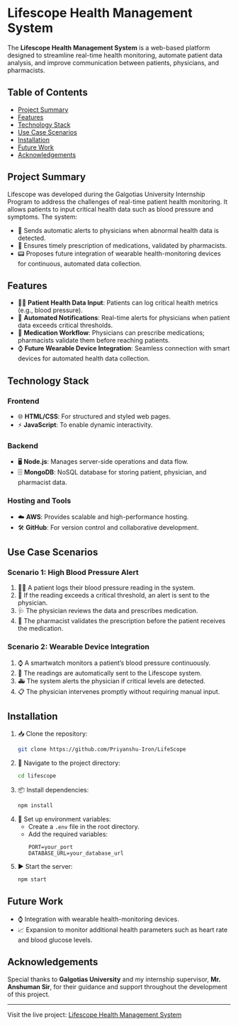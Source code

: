 # Lifescope Health Management System

The **Lifescope Health Management System** is a web-based platform designed to streamline real-time health monitoring, automate patient data analysis, and improve communication between patients, physicians, and pharmacists.

## Table of Contents
- [Project Summary](#project-summary)
- [Features](#features)
- [Technology Stack](#technology-stack)
- [Use Case Scenarios](#use-case-scenarios)
- [Installation](#installation)
- [Future Work](#future-work)
- [Acknowledgements](#acknowledgements)

## Project Summary

Lifescope was developed during the Galgotias University Internship Program to address the challenges of real-time patient health monitoring. It allows patients to input critical health data such as blood pressure and symptoms. The system:
- 🚨 Sends automatic alerts to physicians when abnormal health data is detected.
- 💊 Ensures timely prescription of medications, validated by pharmacists.
- 📟 Proposes future integration of wearable health-monitoring devices for continuous, automated data collection.

## Features
- 👩‍⚕️ **Patient Health Data Input**: Patients can log critical health metrics (e.g., blood pressure).
- 📩 **Automated Notifications**: Real-time alerts for physicians when patient data exceeds critical thresholds.
- 📝 **Medication Workflow**: Physicians can prescribe medications; pharmacists validate them before reaching patients.
- ⌚ **Future Wearable Device Integration**: Seamless connection with smart devices for automated health data collection.

## Technology Stack
### Frontend
- 🌐 **HTML/CSS**: For structured and styled web pages.
- ⚡ **JavaScript**: To enable dynamic interactivity.

### Backend
- 🖥️ **Node.js**: Manages server-side operations and data flow.
- 🗄️ **MongoDB**: NoSQL database for storing patient, physician, and pharmacist data.

### Hosting and Tools
- ☁️ **AWS**: Provides scalable and high-performance hosting.
- 🛠️ **GitHub**: For version control and collaborative development.

## Use Case Scenarios
### Scenario 1: High Blood Pressure Alert
1. 👨‍⚕️ A patient logs their blood pressure reading in the system.
2. 🚨 If the reading exceeds a critical threshold, an alert is sent to the physician.
3. 🩺 The physician reviews the data and prescribes medication.
4. 💊 The pharmacist validates the prescription before the patient receives the medication.

### Scenario 2: Wearable Device Integration
1. ⌚ A smartwatch monitors a patient’s blood pressure continuously.
2. 📡 The readings are automatically sent to the Lifescope system.
3. 🚑 The system alerts the physician if critical levels are detected.
4. 📋 The physician intervenes promptly without requiring manual input.

## Installation
1. 📥 Clone the repository:
   ```bash
   git clone https://github.com/Priyanshu-Iron/LifeScope
   ```
2. 📂 Navigate to the project directory:
   ```bash
   cd lifescope
   ```
3. 📦 Install dependencies:
   ```bash
   npm install
   ```
4. 🔧 Set up environment variables:
   - Create a `.env` file in the root directory.
   - Add the required variables:
     ```env
     PORT=your_port
     DATABASE_URL=your_database_url
     ```
5. ▶️ Start the server:
   ```bash
   npm start
   ```

## Future Work
- ⌚ Integration with wearable health-monitoring devices.
- 📈 Expansion to monitor additional health parameters such as heart rate and blood glucose levels.

## Acknowledgements
Special thanks to **Galgotias University** and my internship supervisor, **Mr. Anshuman Sir**, for their guidance and support throughout the development of this project.

---

Visit the live project: [Lifescope Health Management System](http://lifescope-env.eba-jrxg3p4c.ap-south-1.elasticbeanstalk.com)
